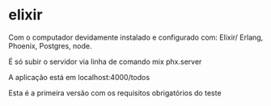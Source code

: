 # elixir
Com o computador devidamente instalado e configurado com: Elixir/ Erlang, Phoenix, Postgres, node.

É só subir o servidor via linha de comando mix phx.server

A aplicação está em localhost:4000/todos

Esta é a primeira versão com os requisitos obrigatórios do teste
